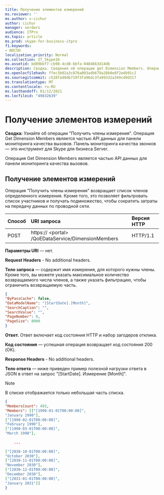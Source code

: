 ```yaml
---
title: Получение элементов измерений
ms.reviewer: ''
ms.author: v-cichur
author: cichur
manager: serdars
audience: ITPro
ms.topic: article
ms.prod: skype-for-business-itpro
f1.keywords:
- NOCSH
localization_priority: Normal
ms.collection: IT_Skype16
ms.assetid: bd89bbf7-cb98-4cd8-bbfa-0484663d14db
description: Сводка. Сведения об операции get Dimension Members. Операция Get Dimension Members является частью API данных для панели мониторинга качества вызовов. Панель мониторинга качества звонков — это инструмент для Skype для бизнеса Server.
ms.openlocfilehash: ffec3b02a3c876a003adb679a28b0e8f2edb91c2
ms.sourcegitcommit: c528fad9db719f3fa96dc3fa99332a349cd9d317
ms.translationtype: MT
ms.contentlocale: ru-RU
ms.lasthandoff: 01/12/2021
ms.locfileid: "49832639"
---
```

# <a name="get-dimension-members"></a>Получение элементов измерений
 
**Сводка:** Узнайте об операции "Получить члены измерения". Операция Get Dimension Members является частью API данных для панели мониторинга качества вызовов. Панель мониторинга качества звонков — это инструмент для Skype для бизнеса Server.
  
Операция Get Dimension Members является частью API данных для панели мониторинга качества вызовов.
  
## <a name="get-dimension-members"></a>Получение элементов измерений

Операция "Получить члены измерения" возвращает список членов определенного измерения. Кроме того, это позволяет фильтровать список участников и получать подмножество, чтобы сократить затраты на передачу данных по проводной сети.
  

|**Способ**|**URI запроса**|**Версия HTTP**|
|:-----|:-----|:-----|
|POST  <br/> |https:// \<portal\> /QoEDataService/DimensionMembers  <br/> |HTTP/1.1  <br/> |
   
 **Параметры URI** — нет.
  
 **Request Headers** - No additional headers.
  
 **Тело запроса** — содержит имя измерения, для которого нужны члены. Кроме того, вы можете указать максимальное количество возвращаемого числа членов, а также указать фильтрацию, чтобы ограничить возвращаемую часть.
  
```json
{
"ByPassCache": false,
"DataModelName": "[StartDate].[Month]",
"SearchCaption": "",
"SearchValue": "",
"PageNumber": 0,
"PageSize": 8000
}
```

 **Ответ.** Ответ включает код состояния HTTP и набор загодеров отклика.
  
 **Код состояния** — успешная операция возвращает код состояния 200 (OK).
  
 **Response Headers** - No additional headers.
  
 **Тело ответа** — ниже приведен пример полезной нагрузки ответа в JSON в ответ на запрос "[StartDate]. Измерение [Month]".
  
> [!NOTE]
> В списке отображается только небольшая часть списка. 
  
```json
{
"MembersCount": 493,
"Members": [["[1990-01-01T00:00:00]",
"January 1990"],
["[1990-02-01T00:00:00]",
"February 1990"],
["[1990-03-01T00:00:00]",
"March 1990"],
 
    ...
    
["[2030-10-01T00:00:00]",
"October 2030"],
["[2030-11-01T00:00:00]",
"November 2030"],
["[2030-12-01T00:00:00]",
"December 2030"],
["[2031-01-01T00:00:00]",
"January 2031"]]
}
```
